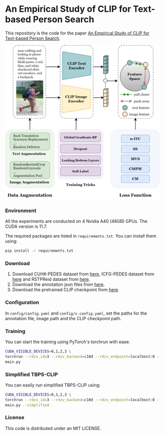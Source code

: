 # An Empirical Study of CLIP for Text-based Person Search

This repository is the code for the paper [An Empirical Study of CLIP for Text-based Person Search]().

<img src="image/intro.png" width="600">

### Environment

All the experiments are conducted on 4 Nvidia A40 (48GB) GPUs. The CUDA version is 11.7.

The required packages are listed in `requirements.txt`. You can install them using:

```sh
pip install -r requirements.txt
```

### Download
1. Download CUHK-PEDES dataset from [here](https://github.com/ShuangLI59/Person-Search-with-Natural-Language-Description), ICFG-PEDES dataset from [here](https://github.com/zifyloo/SSAN) and RSTPReid dataset from [here](https://github.com/NjtechCVLab/RSTPReid-Dataset).
2. Download the annotation json files from [here](https://drive.google.com/file/d/1C5bgGCABtuzZMaa2n4Sc0qclUvZ-mqG9/view?usp=drive_link).
3. Download the pretrained CLIP checkpoint from [here](https://openaipublic.azureedge.net/clip/models/5806e77cd80f8b59890b7e101eabd078d9fb84e6937f9e85e4ecb61988df416f/ViT-B-16.pt).

### Configuration
In `config/config.yaml` and `config/s.config.yaml`, set the paths for the annotation file, image path and the CLIP checkpoint path.


### Training

You can start the training using PyTorch's torchrun with ease:

```sh
CUDA_VISIBLE_DEVICES=0,1,2,3 \
torchrun --rdzv_id=3 --rdzv_backend=c10d --rdzv_endpoint=localhost:0 --nnodes=1 --nproc_per_node=4 \
main.py
```

### Simplified TBPS-CLIP
You can easily run simplified TBPS-CLIP using:

```sh
CUDA_VISIBLE_DEVICES=0,1,2,3 \
torchrun --rdzv_id=3 --rdzv_backend=c10d --rdzv_endpoint=localhost:0 --nnodes=1 --nproc_per_node=4 \
main.py --simplified
```

### License
This code is distributed under an MIT LICENSE.
